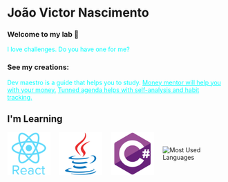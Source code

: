 # João Victor Nascimento

### Welcome to my lab 🔬
<p style="color: cyan;">I love challenges. Do you have one for me?</p>

### See my creations:
<a href="https://github.com/Vitor45QW/tunned-agenda" target="blank" style="text-decoration: none; color: cyan;">Dev maestro is a guide that helps you to study.</a>
<a href="https://github.com/Vitor45QW/Money-Mentor" target="blank" style="color: cyan;">Money mentor will help you with your money.</a>
<a href="https://github.com/Vitor45QW/dev-maestro" target="blank" style="color: cyan;">Tunned agenda helps with self-analysis and habit tracking.</a>



## I'm Learning

<div style="display: flex; justify-content: space-between; align-items: center; gap: 20px;">

  <img src="https://raw.githubusercontent.com/devicons/devicon/master/icons/react/react-original-wordmark.svg" style="width: 100px; height: 100px;" alt="React">
  
  <img src="https://raw.githubusercontent.com/devicons/devicon/master/icons/java/java-original.svg" style="width: 100px; height: 100px;" alt="Java">

  <img src="https://raw.githubusercontent.com/devicons/devicon/master/icons/csharp/csharp-original.svg" style="width: 100px; height: 100px;" alt="C#">

  <img src="https://github-readme-stats.vercel.app/api/top-langs/?username=Vitor45QW&layout=compact&theme=radical" alt="Most Used Languages">


  
</div>
